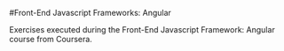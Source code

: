 #Front-End Javascript Frameworks: Angular

Exercises executed during the Front-End Javascript Framework: Angular course from Coursera.
